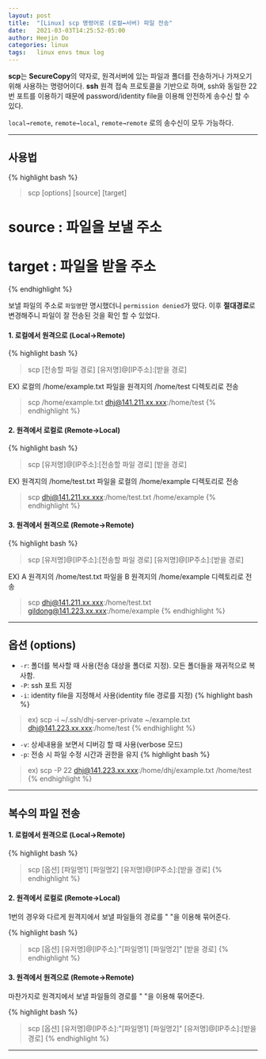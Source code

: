 ```yaml
---
layout: post
title:  "[Linux] scp 명령어로 (로컬↔서버) 파일 전송"
date:   2021-03-03T14:25:52-05:00
author: Heejin Do
categories: linux
tags:	linux envs tmux log
---
```


**scp**는 **SecureCopy**의 약자로, 원격서버에 있는 파일과 폴더를 전송하거나 가져오기 위해 사용하는 명령어이다.
**ssh** 원격 접속 프로토콜을 기반으로 하며, ssh와 동일한 22번 포트를 이용하기 때문에 password/identity file을 이용해 안전하게 송수신 할 수 있다.

`local→remote`, `remote→local`, `remote→remote` 로의 송수신이 모두 가능하다.

-----

## 사용법

{% highlight bash %}
> scp [options] [source] [target]

# source : 파일을 보낼 주소
# target : 파일을 받을 주소
{% endhighlight %}

보낼 파일의 주소로 `파일명`만 명시했더니 `permission denied`가 떴다. 이후 **절대경로**로 변경해주니 파일이 잘 전송된 것을 확인 할 수 있었다. 
 
#### 1. 로컬에서 원격으로 (Local→Remote)
{% highlight bash %}
> scp [전송할 파일 경로] [유저명]@[IP주소]:[받을 경로]

EX) 로컬의 /home/example.txt 파일을 원격지의 /home/test 디렉토리로 전송
> scp /home/example.txt dhj@141.211.xx.xxx:/home/test
{% endhighlight %}

#### 2. 원격에서 로컬로 (Remote→Local)
{% highlight bash %}
> scp [유저명]@[IP주소]:[전송할 파일 경로] [받을 경로]

EX) 원격지의 /home/test.txt 파일을 로컬의 /home/example 디렉토리로 전송
> scp dhj@141.211.xx.xxx:/home/test.txt /home/example
{% endhighlight %}

#### 3. 원격에서 원격으로 (Remote→Remote)
{% highlight bash %}
> scp [유저명]@[IP주소]:[전송할 파일 경로] [유저명]@[IP주소]:[받을 경로]

EX) A 원격지의 /home/test.txt 파일을 B 원격지의 /home/example 디렉토리로 전송
> scp dhj@141.211.xx.xxx:/home/test.txt gildong@141.223.xx.xxx:/home/example
{% endhighlight %}

-------

## 옵션 (options)

- `-r`: 폴더를 복사할 때 사용(전송 대상을 폴더로 지정). 모든 폴더들을 재귀적으로 복사함.
- `-P`: ssh 포트 지정
- `-i`: identity file을 지정해서 사용(identity file 경로를 지정)
{% highlight bash %}
> ex) scp -i ~/.ssh/dhj-server-private ~/example.txt dhj@141.223.xx.xxx:/home/test
{% endhighlight %}
- `-v`: 상세내용을 보면서 디버깅 할 때 사용(verbose 모드)
- `-p`: 전송 시 파일 수정 시간과 권한을 유지
{% highlight bash %}
> ex) scp -P 22 dhj@141.223.xx.xxx:/home/dhj/example.txt /home/test
{% endhighlight %}

-----

## 복수의 파일 전송

#### 1. 로컬에서 원격으로 (Local→Remote)
{% highlight bash %}
> scp [옵션] [파일명1] [파일명2] [유저명]@[IP주소]:[받을 경로]
{% endhighlight %}

#### 2. 원격에서 로컬로 (Remote→Local)
1번의 경우와 다르게 원격지에서 보낼 파일들의 경로를 " "을 이용해 묶어준다.

{% highlight bash %}
> scp [옵션] [유저명]@[IP주소]:"[파일명1] [파일명2]" [받을 경로]
{% endhighlight %}

#### 3. 원격에서 원격으로 (Remote→Remote)
마찬가지로 원격지에서 보낼 파일들의 경로를 " "을 이용해 묶어준다.

{% highlight bash %}
> scp [옵션] [유저명]@[IP주소]:"[파일명1] [파일명2]" [유저명]@[IP주소]:[받을 경로]
{% endhighlight %}

----- 